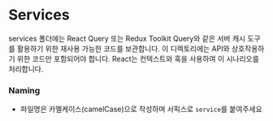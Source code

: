 # Services

services 폴더에는 React Query 또는 Redux Toolkit Query와 같은 서버 캐시 도구를 활용하기 위한 재사용 가능한 코드를 보관합니다.
이 디렉토리에는 API와 상호작용하기 위한 코드만 포함되어야 합니다. React는 컨텍스트와 훅을 사용하여 이 시나리오를 처리합니다.

### Naming

- 파일명은 카멜케이스(camelCase)으로 작성하며 서픽스로 `service`를 붙여주세요

